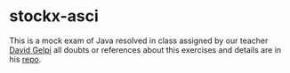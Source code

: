 # stockx-asci
This is a mock exam of  Java resolved in class assigned by our teacher [David Gelpi](https://github.com/dfleta) all doubts or references about this exercises and details are in his [repo](https://github.com/dfleta/cotxox).
